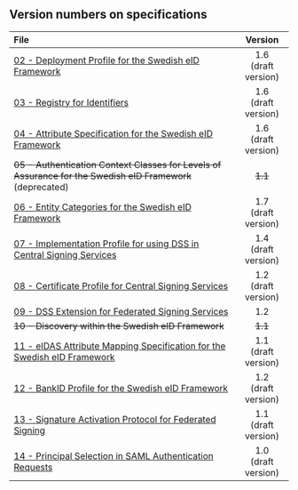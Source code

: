 
## Version numbers on specifications ##

| File | Version |
| :--- | :---: |   
| [02 - Deployment Profile for the Swedish eID Framework](02%20-%20Deployment%20Profile%20for%20the%20Swedish%20eID%20Framework.md) | 1.6<br/>(draft version) |
| [03 - Registry for Identifiers](03%20-%20Registry%20for%20Identifiers.md) | 1.6<br/>(draft version) |
| [04 - Attribute Specification for the Swedish eID Framework](04%20-%20Attribute%20Specification%20for%20the%20Swedish%20eID%20Framework.md) | 1.6<br/>(draft version) |
| ~~05 - Authentication Context Classes for Levels of Assurance for the Swedish eID Framework~~ (deprecated) | ~~1.1~~ |
| [06 - Entity Categories for the Swedish eID Framework](06%20-%20Entity%20Categories%20for%20the%20Swedish%20eID%20Framework.md) | 1.7<br/>(draft version) |
| [07 - Implementation Profile for using DSS in Central Signing Services](07%20-%20Implementation%20Profile%20for%20using%20DSS%20in%20Central%20Signing%20Services.md) | 1.4<br/>(draft version) |
| [08 - Certificate Profile for Central Signing Services](08%20-%20Certificate%20Profile%20for%20Central%20Signing%20Services.md) | 1.2<br/>(draft version) |
| [09 - DSS Extension for Federated Signing Services](09%20-%20DSS%20Extension%20for%20Federated%20Signing%20Services.md) | 1.2 |
| ~~10 - Discovery within the Swedish eID Framework~~ | ~~1.1~~ |
| [11 - eIDAS Attribute Mapping Specification for the Swedish eID Framework](11%20-%20eIDAS%20Constructed%20Attributes%20Specification%20for%20the%20Swedish%20eID%20Framework.md) | 1.1<br />(draft version) |
| [12 - BankID Profile for the Swedish eID Framework](12%20-%20BankID%20Profile%20for%20the%20Swedish%20eID%20Framework.md) | 1.2<br/>(draft version) |
| [13 - Signature Activation Protocol for Federated Signing](13%20-%20Signature%20Activation%20Protocol.md) | 1.1<br/>(draft version) |
| [14 - Principal Selection in SAML Authentication Requests](14%20-%20Principal%20Selection%20in%20SAML%20Authentication%20Requests.md) | 1.0<br/>(draft version) |

